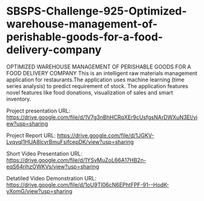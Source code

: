 # SBSPS-Challenge-925-Optimized-warehouse-management-of-perishable-goods-for-a-food-delivery-company
OPTIMIZED WAREHOUSE MANAGEMENT OF PERISHABLE GOODS FOR A FOOD DELIVERY COMPANY
This is an intelligent raw materials management application for restaurants.The application uses machine learning (time series analysis) to predict requirement of stock. 
The application features novel features like food donations, visualization of sales and smart inventory.

Project presentation URL: https://drive.google.com/file/d/1V7g3nBhHCRqXEr9cUsfgsNArDWXuN3El/view?usp=sharing

Project Report URL: https://drive.google.com/file/d/1JGKV-LvqvqI1HUA8lcvrBmuFsifcepDK/view?usp=sharing

Short Video Presentation URL: https://drive.google.com/file/d/1YSvMuZoL66A17HB2n-eqS64rihzOWKVs/view?usp=sharing

Detatiled Video Demonstration URL: https://drive.google.com/file/d/1oU9TI06cN6EPhtFPF-91--HodK-yXomG/view?usp=sharing

